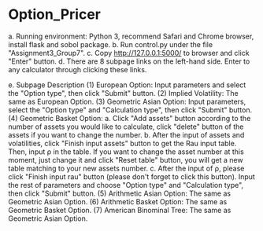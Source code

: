 # Option_Pricer
a. Running environment: Python 3, recommend Safari and Chrome browser, install flask and sobol package.
b. Run control.py under the file "Assignment3_Group7".
c. Copy http://127.0.0.1:5000/ to browser and click "Enter" button.
d. There are 8 subpage links on the left-hand side. Enter to any calculator through clicking these links.

e. Subpage Description
(1) European Option: Input parameters and select the "Option type", then click "Submit" button.
(2) Implied Volatility: The same as European Option.
(3) Geometric Asian Option:  Input parameters, select the "Option type" and "Calculation type", then click "Submit" button.
(4) Geometric Basket Option:
a. Click "Add assets" button according to the number of assets you would like to calculate, click "delete" button of the assets if you want to change the number.
b. After the input of assets and volatilities, click "Finish input assets" button to get the Rau input table. Then, input ρ in the table. If you want to change the asset number at this moment, just change it and click "Reset table" button, you will get a new table matching to your new assets number.
c. After the input of ρ, please click "Finish input rau" button (please don't forget to click this button). Input the rest of parameters and choose "Option type" and "Calculation type", then click "Submit" button.
(5) Arithmetic Asian Option: The same as Geometric Asian Option.
(6) Arithmetic Basket Option:  The same as Geometric Basket Option.
(7) American Binominal Tree: The same as Geometric Asian Option.
